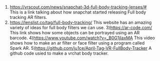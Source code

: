 1) https://vrscout.com/news/snapchat-3d-full-body-tracking-lenses/# 
 This is a link talking about how snapchat started releasing Full body tracking AR filters.
2) https://lenslist.co/tag/full-body-tracking/
 This website has an amazing variety of ideas for full body filters we can use.
3)https://ar-code.com/
 This link shows how some objects can be portrayed using an AR barcode.
4)https://www.youtube.com/watch?v=_B0G1jIaxMA
 This video shows how to make an ar filter or face filter using a program called Spark AR.
5)https://github.com/ju1ce/April-Tag-VR-FullBody-Tracker
 A github code usied to make a vrchat body tracker.